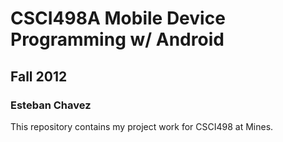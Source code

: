 # CSCI498A Mobile Device Programming w/ Android
## Fall 2012
### Esteban Chavez

This repository contains my project work for CSCI498 at Mines.